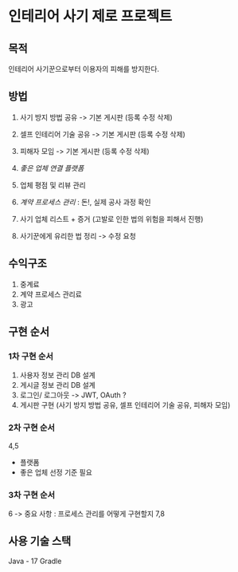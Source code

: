 
# 인테리어 사기 제로 프로젝트

## 목적
인테리어 사기꾼으로부터 이용자의 피해를 방지한다.

## 방법
1. 사기 방지 방법 공유         -> 기본 게시판 (등록 수정 삭제)
2. 셀프 인테리어 기술 공유      -> 기본 게시판 (등록 수정 삭제)
3. 피해자 모임               -> 기본 게시판 (등록 수정 삭제)

4. *좋은 업체 연결 플랫폼*
5. 업체 평점 및 리뷰 관리

6. *계약 프로세스 관리* : 돈!, 실제 공사 과정 확인
7. 사기 업체 리스트 + 증거 (고발로 인한 법의 위험을 피해서 진행)
8. 사기꾼에게 유리한 법 정리 -> 수정 요청

## 수익구조
1. 중계료
2. 계약 프로세스 관리료
3. 광고

## 구현 순서
### 1차 구현 순서
1. 사용자 정보 관리 DB 설계
2. 게시글 정보 관리 DB 설계
3. 로그인/ 로그아웃  -> JWT, OAuth ?
4. 게시판 구현 (사기 방지 방법 공유, 셀프 인테리어 기술 공유, 피해자 모임)

### 2차 구현 순서
4,5
- 플랫폼
- 좋은 업체 선정 기준 필요

### 3차 구현 순서
6 -> 중요 사항 : 프로세스 관리를 어떻게 구현할지
7,8


## 사용 기술 스택
Java - 17
Gradle
